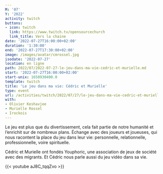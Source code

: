 ```yaml
---
M: '07'
Y: '2022'
activity: twitch
buttons:
- icon: twitch
  link: https://www.twitch.tv/opensourcechurch
  link_title: Vers la chaine
date: '2022-07-27T16:00:00+02:00'
duration: '1:30:00'
end: '2022-07-27T17:30:00+02:00'
image: /images/avatar/cmrossel.jpg
isodate: '2022-07-27'
location: en ligne
path: 2022/07/2022-07-27-le-jeu-dans-ma-vie-cedric-et-murielle.md
start: '2022-07-27T16:00:00+02:00'
start-unix: 1658930400.0
template: twitch
title: 'Le jeu dans ma vie: Cédric et Murielle'
type: event
url: /activities/twitch/2022/07/27/le-jeu-dans-ma-vie-cedric-et-murielle
with:
- Olivier Keshavjee
- Murielle Rossel
- Irockois
---
```

Le jeu est plus que du divertissement, cela fait partie de notre humanité et l’enrichit sur de nombreux plans. Échange avec des joueurs et joueuses, qui nous racontent la place du jeu dans leur vie: personnelle, relationnelle, professionnelle, voire spirituelle.

Cédric et Murielle ont fondés Youphoric, une association de jeux de société avec des migrants. Et Cédric nous parle aussi du jeu vidéo dans sa vie.


{{< youtube aJ8C_tqqZvo >}}

